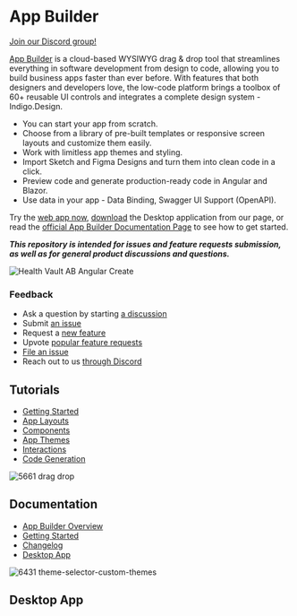 # App Builder
[Join our Discord group!](https://discord.gg/39MjrTRqds)

[App Builder](https://www.appbuilder.dev/platform) is a cloud-based WYSIWYG drag & drop tool that streamlines everything in software development from design to code, allowing you to build business apps faster than ever before. With features that both designers and developers love, the low-code platform brings a toolbox of 60+ reusable UI controls and integrates a complete design system - Indigo.Design. 

- You can start your app from scratch. 
- Choose from a library of pre-built templates or responsive screen layouts and customize them easily. 
- Work with limitless app themes and styling. 
- Import Sketch and Figma Designs and turn them into clean code in a click. 
- Preview code and generate production-ready code in Angular and Blazor. 
- Use data in your app - Data Binding, Swagger UI Support (OpenAPI). 

Try the [web app now](https://my.appbuilder.dev/), [download](https://www.appbuilder.dev/platform) the Desktop application from our page, or read the [official App Builder Documentation Page](https://appbuilder.dev/help/getting-started) to see how to get started. 

_**This repository is intended for issues and feature requests submission, as well as for general product discussions and questions.**_

![Health Vault AB Angular Create](https://github.com/IgniteUI/igniteui-angular/assets/52001020/8f40a0a6-44f8-43fa-8407-c8800a7eae89)

### Feedback
 - Ask a question by starting [a discussion](https://github.com/IgniteUI/app-builder/discussions)
 - Submit [an issue](https://github.com/IgniteUI/app-builder/issues/new)
 - Request a [new feature](https://github.com/IgniteUI/app-builder/issues/new)
 - Upvote [popular feature requests](https://github.com/IgniteUI/app-builder/labels/feature%20request)
 - [File an issue](https://github.com/IgniteUI/app-builder/issues/new)
 - Reach out to us [through Discord](https://discord.gg/5RMqfzUK)

## Tutorials

 * [Getting Started](https://www.youtube.com/watch?v=DK50La2GFJ0&list=PLZ4rRHIJepBt-ZdKw6cL6d6S6wYPplFAi)
 * [App Layouts](https://www.youtube.com/watch?v=MUq3MGm9YlU&list=PLZ4rRHIJepBt-ZdKw6cL6d6S6wYPplFAi)
 * [Components](https://www.youtube.com/watch?v=omlSzOuvFlM&list=PLZ4rRHIJepBt-ZdKw6cL6d6S6wYPplFAi)
 * [App Themes](https://www.youtube.com/watch?v=tuTELBXDKYA&list=PLZ4rRHIJepBt-ZdKw6cL6d6S6wYPplFAi)
 * [Interactions](https://www.youtube.com/watch?v=NwWlsy_7arc&list=PLZ4rRHIJepBt-ZdKw6cL6d6S6wYPplFAi)
 * [Code Generation](https://www.youtube.com/watch?v=zxT-nIXKn7I&list=PLZ4rRHIJepBt-ZdKw6cL6d6S6wYPplFAi)

![5661 drag drop](https://user-images.githubusercontent.com/1472513/132676597-09eec222-42f7-40ff-bd0d-fe8b91fd0c1c.gif)

## Documentation

 * [App Builder Overview](https://appbuilder.dev/help/app-builder-overview)
 * [Getting Started](https://appbuilder.dev/help/getting-started)
 * [Changelog](https://appbuilder.dev/help/change-log)
 * [Desktop App](https://appbuilder.dev/help/running-desktop-app)

![6431 theme-selector-custom-themes](https://user-images.githubusercontent.com/1472513/132676611-6b48a1e7-6181-4ccf-82c7-2d0ee7119f35.gif)

## Desktop App

